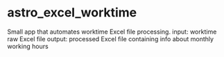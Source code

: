 # astro_excel_worktime
Small app that automates worktime Excel file processing.
input: worktime raw Excel file
output: processed Excel file containing info about monthly working hours
